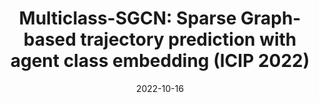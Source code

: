 ---
title: "Multiclass-SGCN: Sparse Graph-based trajectory prediction with agent class embedding (ICIP 2022)"
collection: publications
permalink: /publication/2022-MulticlassSGCN
date: 2022-10-16
venue: 'IEEE International Conference on Image Processing (ICIP)'
paperurl: '/files/pdf/research/Multiclass-SGCN.pdf'
link: 'https://arxiv.org/abs/2206.15275'
github: 'https://github.com/Carrotsniper/Multiclass-SGCN'

citation: '@inproceedings{li2022multiclass,
  title={Multiclass-SGCN: Sparse Graph-based trajectory prediction with agent class embedding},
  author={Li, Ruochen and Katsigiannis, Stamos and Shum, Hubert PH},
  booktitle={2022 IEEE International Conference on Image Processing (ICIP)},
  pages={2346--2350},
  year={2022},
  organization={IEEE}
}'
---